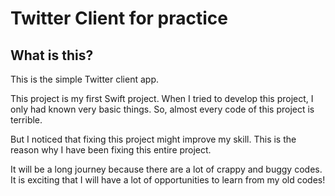 # Twitter Client for practice

## What is this?

This is the simple Twitter client app.  
  
This project is my first Swift project. When I tried to develop this project, I only had known very basic things. So, almost every code of this project is terrible.  
  
But I noticed that fixing this project might improve my skill. This is the reason why I have been fixing this entire project.  
  
It will be a long journey because there are a lot of crappy and buggy codes. It is exciting that I will have a lot of opportunities to learn from my old codes!
  
